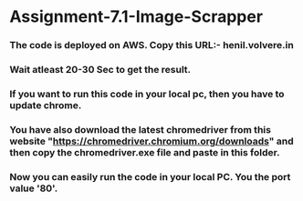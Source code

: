 # Assignment-7.1-Image-Scrapper

 ### The code is deployed on AWS. Copy this URL:- henil.volvere.in
 ### Wait atleast 20-30 Sec to get the result.
 ### If you want to run this code in your local pc, then you have to update chrome.
 ### You have also download the latest chromedriver from this website "https://chromedriver.chromium.org/downloads" and then copy the chromedriver.exe file and paste in this folder.
 ### Now you can easily run the code in your local PC. You the port value '80'.
